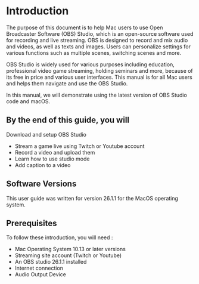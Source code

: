 # Introduction #

The purpose of this document is to help Mac users to use Open Broadcaster Software (OBS) Studio, which is an open-source software used for recording and live streaming. OBS is designed to record and mix audio and videos, as well as texts and images. Users can personalize settings for various functions such as multiple scenes, switching scenes and more. 

OBS Studio is widely used for various purposes including  education, professional video game streaming, holding seminars and more, because of its free in price and various user interfaces. This manual is for all Mac users and helps them navigate and use the OBS Studio. 

In this manual, we will demonstrate using the latest version of OBS Studio code and macOS.

## By the end of this guide, you will ##

Download and setup OBS Studio

* Stream a game live using Twitch or Youtube account
* Record a video and upload them
* Learn how to use studio mode 
* Add caption to a video

## Software Versions ##

This user guide was written for version 26.1.1 for the MacOS operating system.

## Prerequisites ##

To follow these introduction, you will need :

* Mac Operating System 10.13 or later versions
* Streaming site account (Twitch or Youtube)
* An OBS studio 26.1.1 installed
* Internet connection
* Audio Output Device
